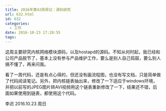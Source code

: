 ```yaml
---
title: 2016年第42周周记：源码研究
url: 632.html
id: 632
categories:
  - 工作
date: 2016-10-23 17:28:55
tags:
---
```


这周主要研究内核网络模块源码，以及hostapd的源码。不知从何时起，我已经和公司产品脱节了，基本上没有参与产品维护工作，要么是别人自己捣鼓，要么别人搞不懂了，再来问我。 

看了一周代码，还是有点心得的，但还没有画流程图，也没有写文档，只是简单做了代码阅读笔记。另外，把内核链表抽出来，修改了一下适应于windows环境，并把以前写的JPEG图片转AVI视频用这个链表重新修改了一下，结果还不错，后面如果使用到链表，都使用这个代码。 

李迟 2016.10.23 周日